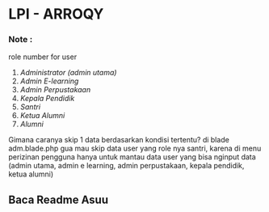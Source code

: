 # LPI - ARROQY

### Note :
role number for user

1. *Administrator (admin utama)*
2. *Admin E-learning*
3. *Admin Perpustakaan*
4. *Kepala Pendidik*
5. *Santri*
6. *Ketua Alumni*
6. *Alumni*

Gimana caranya skip 1 data berdasarkan kondisi tertentu?
di blade adm.blade.php gua mau skip data user yang role nya santri, karena di menu perizinan pengguna hanya untuk mantau data user yang bisa nginput data (admin utama, admin e learning, admin perpustakaan, kepala pendidik, ketua alumni)

## Baca Readme Asuu
